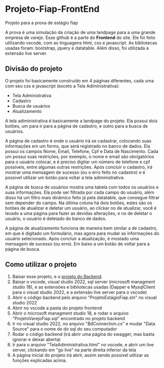 # Projeto-Fiap-FrontEnd
Projeto para a prova de estágio fiap

A prova é uma simulação da criação de uma landpage para a uma grande empresa de varejo. Esse github é a parte do **Frontend** do site. Ele foi feito utilizando vscode, com as linguagens html, css e javascript. As bibliotecas usadas foram: bootstrap, jquery e datatable. Além disso, foi utilizada a extensão live server.

## Divisão do projeto
O projeto foi basicamente construído em 4 páginas diferentes, cada uma com seu css e javascript (exceto a Tela Adiministrativa):
* Tela Administrativa
* Cadastro
* Busca de usuários
* Atualizamento

A tela adiministrativa é basicamente a landpage do projeto. Ela possui dois botões, um para ir para a página de cadastro, e outro para a busca de usuários.

A página de cadastro é onde o usuário irá se cadastrar, colocando suas informações em um forms, que será registrado no banco de dados. Ela possui os campos Nome, Email, Telefone, Cpf e Data de Nascimento. Cada um possui suas restrições, por exemplo, o nome e email são obrigatórios para o usuário colocar, e é preciso digitar um número de telefone e cpf possíveis, entre algumas outras restrições. Após concluir o cadastro, irá mostrar uma mensagem de sucesso (ou o erro feito no cadastro) e é possivel utilizar um botão para voltar a tela adiministrativa.

A página de busca de usuários mostra uma tabela com todos os usuários e suas informações. Ela pode ser filtrada por cada campo do usuário, além disso há um filtro mais dinâmico feito já pela datatable, que consegue filtrar sem depender do campo. Na última coluna há dois botões, estes são os botões de atualizar e deletar um usuário, ao clickar no de atualizar, você é levado a uma página para fazer as devidas alterações, e no de deletar o usuário, o usuário é deletado do banco de dados.

A página de atualizamento funciona de maneira bem similar a de cadastro, em que é digitado um formulário, mas agora para mudar as informações do usuário selecionado. Após concluir a atualização, é mostado uma mensagem de sucesso (ou erro). Em baixo a um botão de voltar para a página de busca.

## Como utilizar o projeto

1. Baixar esse projeto, e o [projeto do Backend](https://github.com/LuccaRh/Projeto-Fiap).
2. Baixar o vscode, visual studio 2022, sql server (microsoft managment studio 18), e as extensões e bibliotecas usadas (Dapper e MysqlClient para o visual studio 2022, e a extensão live server para o vscode)
3. Abrir o código backend pelo arquivo "ProjetoEstágioFiap.sln" no visual studio 2022
4. Abrir no vscode a pasta do projeto frontend
5. Abrir o microsoft managment studio 18, e rodar o arquivo "ProjetoVarejoFiap.sql" encontrado no projeto backend
6. Ir no visual studio 2022, no arquivo "BdConnection.cs" e mudar "Data Source" para o nome do do sql do seu computador
7. Rodar o código backend (irá abrir uma página do swagger, mas basta ignorar e deixar aberta)
8. Ir para o arquivo "TelaAdiministrativa.html" no vscode, e abrir um live server, clickando em "go live" na parte direita inferior da tela 
9. A página inicial do projeto irá abrir, assim sendo possível utilizar as funções explicadas acima.
